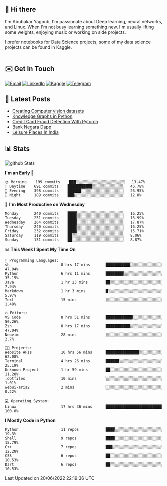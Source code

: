## 👋 Hi there

I'm Abubakar Yagoub, I'm passionate about Deep learning, neural networks, and
Linux. When I'm not busy learning something new, I'm usually lifting some
weights, enjoying music or working on side projects.

I prefer notebooks for Data Science projects, some of my data science projects
can be found in Kaggle. <br> <br>

## ✉️ Get In Touch

[![Email](https://img.shields.io/badge/Email-f1f1f1?style=for-the-badge&logo=gmail&logoColor=0f111a)](mailto:hi@blacksuan19.dev)
[![LinkedIn](https://img.shields.io/badge/LinkedIn-0077B5?style=for-the-badge&logo=linkedin&logoColor=white)](https://www.linkedin.com/in/blacksuan19/)
[![Kaggle](https://img.shields.io/badge/Kaggle-5acfff?style=for-the-badge&logo=kaggle&logoColor=white)](http://kaggle.com/abubakaryagob/)
[![Telegram](https://img.shields.io/badge/Telegram-2CA5E0?style=for-the-badge&logo=telegram&logoColor=white)](https://t.me/blacksuan19)

## 📩 Latest Posts

<!-- BLOG-POST-LIST:START -->
- [Creating Computer vision datasets](http://blacksuan19.dev/blog/creating-datasets/)
- [Knowledge Graphs in Python](http://blacksuan19.dev/projects/Knowledge_Graphs/)
- [Credit Card Fraud Detection With Pytorch](http://blacksuan19.dev/projects/credit-card-fraud-detection-with-pytorch/)
- [Bank Negara Dapp](http://blacksuan19.dev/projects/bank-negara/)
- [Leisure Places In India](http://blacksuan19.dev/projects/leisure-places-in-india/)
<!-- BLOG-POST-LIST:END -->

## 📊 Stats

![github Stats](https://github-readme-stats.vercel.app/api?username=blacksuan19&theme=github_dark&show_icons=true&count_private=true&custom_title=Github%20Stats&hide_border=true)

<!--START_SECTION:waka-->
**I'm an Early 🐤** 

```text
🌞 Morning    199 commits    ███░░░░░░░░░░░░░░░░░░░░░░   13.47% 
🌆 Daytime    691 commits    ███████████░░░░░░░░░░░░░░   46.78% 
🌃 Evening    398 commits    ██████░░░░░░░░░░░░░░░░░░░   26.95% 
🌙 Night      189 commits    ███░░░░░░░░░░░░░░░░░░░░░░   12.8%

```
📅 **I'm Most Productive on Wednesday** 

```text
Monday       240 commits    ████░░░░░░░░░░░░░░░░░░░░░   16.25% 
Tuesday      251 commits    ████░░░░░░░░░░░░░░░░░░░░░   16.99% 
Wednesday    264 commits    ████░░░░░░░░░░░░░░░░░░░░░   17.87% 
Thursday     240 commits    ████░░░░░░░░░░░░░░░░░░░░░   16.25% 
Friday       232 commits    ████░░░░░░░░░░░░░░░░░░░░░   15.71% 
Saturday     119 commits    ██░░░░░░░░░░░░░░░░░░░░░░░   8.06% 
Sunday       131 commits    ██░░░░░░░░░░░░░░░░░░░░░░░   8.87%

```


📊 **This Week I Spent My Time On** 

```text
💬 Programming Languages: 
sh                       8 hrs 17 mins       ███████████░░░░░░░░░░░░░░   47.04% 
Python                   6 hrs 11 mins       ████████░░░░░░░░░░░░░░░░░   35.15% 
Java                     1 hr 23 mins        ██░░░░░░░░░░░░░░░░░░░░░░░   7.94% 
Markdown                 1 hr 3 mins         █░░░░░░░░░░░░░░░░░░░░░░░░   5.97% 
Text                     15 mins             ░░░░░░░░░░░░░░░░░░░░░░░░░   1.48%

🔥 Editors: 
VS Code                  8 hrs 51 mins       ████████████░░░░░░░░░░░░░   50.26% 
Zsh                      8 hrs 17 mins       ███████████░░░░░░░░░░░░░░   47.04% 
Neovim                   28 mins             ░░░░░░░░░░░░░░░░░░░░░░░░░   2.7%

🐱‍💻 Projects: 
Website APIs             10 hrs 56 mins      ███████████████░░░░░░░░░░   62.08% 
Terminal                 4 hrs 26 mins       ██████░░░░░░░░░░░░░░░░░░░   25.19% 
Unknown Project          1 hr 59 mins        ██░░░░░░░░░░░░░░░░░░░░░░░   11.28% 
.dotfiles                10 mins             ░░░░░░░░░░░░░░░░░░░░░░░░░   1.01% 
webui-aria2              2 mins              ░░░░░░░░░░░░░░░░░░░░░░░░░   0.22%

💻 Operating System: 
Linux                    17 hrs 36 mins      █████████████████████████   100.0%

```

**I Mostly Code in Python** 

```text
Python                   11 repos            ████░░░░░░░░░░░░░░░░░░░░░   19.3% 
Shell                    9 repos             ████░░░░░░░░░░░░░░░░░░░░░   15.79% 
C++                      7 repos             ███░░░░░░░░░░░░░░░░░░░░░░   12.28% 
CSS                      6 repos             ██░░░░░░░░░░░░░░░░░░░░░░░   10.53% 
Dart                     6 repos             ██░░░░░░░░░░░░░░░░░░░░░░░   10.53%

```



 Last Updated on 20/06/2022 22:19:36 UTC
<!--END_SECTION:waka-->
